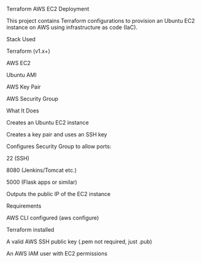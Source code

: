 Terraform AWS EC2 Deployment

This project contains Terraform configurations to provision an
Ubuntu EC2 instance on AWS using infrastructure as code (IaC).

Stack Used

Terraform (v1.x+)

AWS EC2

Ubuntu AMI

AWS Key Pair

AWS Security Group





What It Does


Creates an Ubuntu EC2 instance

Creates a key pair and uses an SSH key

Configures Security Group to allow ports:

22 (SSH)

8080 (Jenkins/Tomcat etc.)

5000 (Flask apps or similar)

Outputs the public IP of the EC2 instance




Requirements

AWS CLI configured (aws configure)

Terraform installed

A valid AWS SSH public key (.pem not required, just .pub)

An AWS IAM user with EC2 permissions
